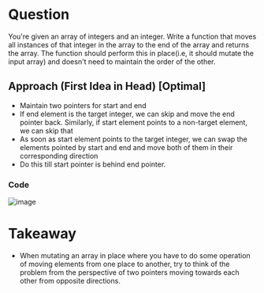 # Question 

You're given an array of integers and an integer. Write a function that moves all instances of that integer in the array to the end of the array and returns the array. The function should perform this in place(i.e, it should mutate the input array) and doesn't need to maintain the order of the other. 

## Approach (First Idea in Head) [Optimal] 

- Maintain two pointers for start and end
- If end element is the target integer, we can skip and move the end pointer back. Similarly, if start element points to a non-target element, we can skip that
- As soon as start element points to the target integer, we can swap the elements pointed by start and end and move both of them in their corresponding direction
- Do this till start pointer is behind end pointer.

### Code 

![image](https://github.com/ChaosAdmStudent/dsa-qs/assets/53689018/c53cfafa-47e6-4633-bd03-a86b77b7b803)

# Takeaway 

- When mutating an array in place where you have to do some operation of moving elements from one place to another, try to think of the problem from the perspective of two pointers moving towards each other from opposite directions. 
